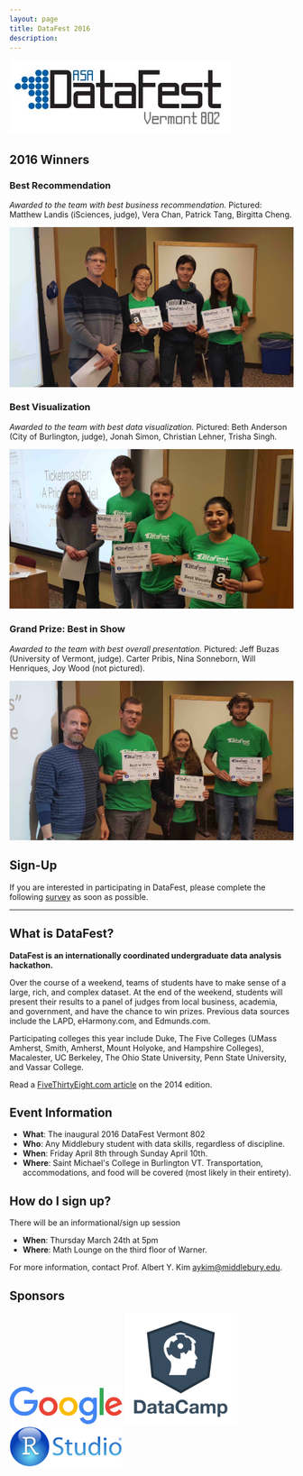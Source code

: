 ```yaml
---
layout: page
title: DataFest 2016
description: 
---
```





![alt text](datafest.jpg)


## 2016 Winners

### Best Recommendation

*Awarded to the team with best business recommendation.* Pictured: Matthew Landis (iSciences, judge), Vera Chan, Patrick Tang, Birgitta Cheng.

<img src="photos/best_recommendation.jpg" alt="Drawing" style="width: 600px;"/>

### Best Visualization

*Awarded to the team with best data visualization.* Pictured: Beth Anderson (City of Burlington, judge), Jonah Simon, Christian Lehner, Trisha Singh.

<img src="photos/best_visualization.jpg" alt="Drawing" style="width: 600px;"/>

### Grand Prize: Best in Show

*Awarded to the team with best overall presentation.* Pictured: Jeff Buzas (University of Vermont, judge). Carter Pribis, Nina Sonneborn, Will Henriques, Joy Wood (not pictured).

<img src="photos/best_in_show.jpg" alt="Drawing" style="width: 600px;"/>

## Sign-Up

If you are interested in participating in DataFest, please complete the 
following 
[survey](https://docs.google.com/forms/d/1bJ8UDBZxCcUK22Z0Ivt4tRgkoeXPQnCzq-4UN2oltn4/edit?usp=drive_web)
as soon as possible.


<hr>


## What is DataFest?

**DataFest is an internationally coordinated undergraduate data analysis hackathon.**

Over the course of a weekend, teams of students have to make sense of a large, 
rich, and complex dataset. At the end of the weekend, students will present 
their results to a panel of judges from local business, academia, and 
government, and have the chance to win prizes. Previous data sources include the
LAPD, eHarmony.com, and Edmunds.com.

Participating colleges this year include Duke, The Five Colleges (UMass Amherst,
Smith, Amherst, Mount Holyoke, and Hampshire Colleges), Macalester, UC Berkeley,
The Ohio State University, Penn State University, and Vassar College.

Read a <a href="http://fivethirtyeight.com/datalab/the-students-most-likely-to-take-our-jobs/"
target="_blank">FiveThirtyEight.com article</a> on the 2014 edition.





## Event Information

* **What**: The inaugural 2016 DataFest Vermont 802
* **Who**: Any Middlebury student with data skills, regardless of discipline.
* **When**: Friday April 8th through Sunday April 10th.
* **Where**: Saint Michael's College in Burlington VT. Transportation,
accommodations, and food will be covered (most likely in their entirety).





## How do I sign up?

There will be an informational/sign up session

* **When**: Thursday March 24th at 5pm
* **Where**: Math Lounge on the third floor of Warner.

For more information, contact Prof. Albert Y. Kim <a href="mailto:aykim@middlebury.edu">aykim@middlebury.edu</a>.



## Sponsors

<img src="sponsors/google.png" alt="Drawing" style="width: 200px;"/>
<img src="sponsors/datacamp.png" alt="Drawing" style="width: 200px;"/>
<img src="sponsors/Rstudio.png" alt="Drawing" style="width: 200px;"/>
